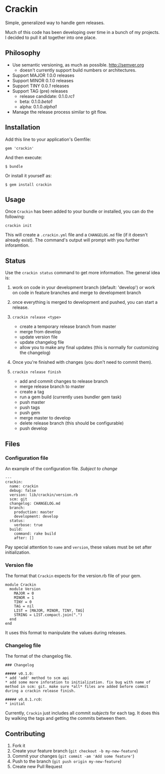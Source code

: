 # Crackin

Simple, generalized way to handle gem releases.

Much of this code has been developing over time 
in a bunch of my projects. I decided to pull it 
all together into one place.

## Philosophy

* Use semantic versioning, as much as possible. http://semver.org
  * doesn't currently support build numbers or architectures.
* Support MAJOR _1_.0.0 releases
* Support MINOR 0._1_.0 releases
* Support TINY 0.0._1_ releases
* Support TAG (pre) releases
  * release candidate: 0.1.0._rc1_
  * beta: 0.1.0._beta1_
  * alpha: 0.1.0._alpha1_
* Manage the release process similar to git flow.

## Installation

Add this line to your application's Gemfile:

    gem 'crackin'

And then execute:

    $ bundle

Or install it yourself as:

    $ gem install crackin

## Usage

Once `Crackin` has been added to your bundle or installed, you can do the following:

`crackin init`

This will create a `.crackin.yml` file and a `CHANGELOG.md` file (if it doesn't already exist).
The command's output will prompt with you further inforamtion.

## Status

Use the `crackin status` command to get more information. The general idea is:

1. work on code in your development branch (default: 'develop')
   or work on code in feature branches and merge to development branch
2. once everything is merged to development and pushed, you can start a release.

3. `crackin release <type>`
   * create a temporary release branch from master
   * merge from develop
   * update version file
   * update changelog file
   * allow you to make any final updates (this is normally for customizing the changelog)
4. Once you're finished with changes (you don't need to commit them).
5. `crackin release finish`
   * add and commit changes to release branch
   * merge release branch to master
   * create a tag
   * run a gem build (currently uses bundler gem task)
   * push master
   * push tags
   * push gem
   * merge master to develop
   * delete release branch (this should be configurable)
   * push develop

## Files

### Configuration file

An example of the configuration file. _Subject to change_

```
---
crackin:
  name: crackin
  debug: false
  version: lib/crackin/version.rb
  scm: git
  changelog: CHANGELOG.md
  branch:
    production: master
    development: develop
  status:
    verbose: true
  build:
    command: rake build
    after: []
```

Pay special attention to `name` and `version`, these values must be set after initialization.

### Version file

The format that `Crackin` expects for the version.rb file of your gem.

```
module Crackin
  module Version
    MAJOR = 0
    MINOR = 1
    TINY = 0
    TAG = nil
    LIST = [MAJOR, MINOR, TINY, TAG]
    STRING = LIST.compact.join(".")
  end
end
```

It uses this format to manipulate the values during releases.

### Changelog file

The format of the changelog file.

```
### Changelog

##### v0.1.0:
* add 'add' method to scm api
* add some more inforation to initialization. fix bug with name of method in scm: git. make sure *all* files are added before commit during a crackin release finish.

##### v0.0.1.rc0:
* initial
```

Currently, `Crackin` just includes all commit *subjects* for each tag. It does this by walking the tags
and getting the commits between them.

## Contributing

1. Fork it
2. Create your feature branch (`git checkout -b my-new-feature`)
3. Commit your changes (`git commit -am 'Add some feature'`)
4. Push to the branch (`git push origin my-new-feature`)
5. Create new Pull Request
